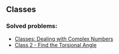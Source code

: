 ## Classes

### Solved problems:

* [Classes: Dealing with Complex Numbers](class-1-dealing-with-complex-numbers)
* [Class 2 - Find the Torsional Angle](class-2-find-the-torsional-angle)
